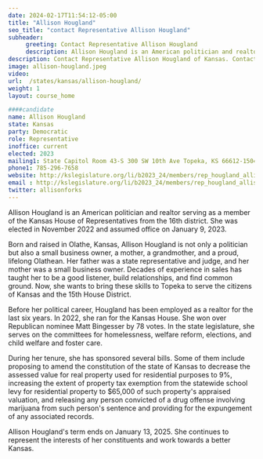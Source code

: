 ```yaml
---
date: 2024-02-17T11:54:12-05:00
title: "Allison Hougland"
seo_title: "contact Representative Allison Hougland"
subheader:
     greeting: Contact Representative Allison Hougland
     description: Allison Hougland is an American politician and realtor serving as a member of the Kansas House of Representatives from the 16th district. She was elected in November 2022 and assumed office on January 9, 2023.
description: Contact Representative Allison Hougland of Kansas. Contact information for Allison Hougland includes email address, phone number, and mailing address.
image: allison-hougland.jpeg
video:
url:  /states/kansas/allison-hougland/
weight: 1
layout: course_home

####candidate
name: Allison Hougland
state: Kansas
party: Democratic
role: Representative
inoffice: current
elected: 2023
mailing1: State Capitol Room 43-S 300 SW 10th Ave Topeka, KS 66612-1504
phone1: 785-296-7658
website: http://kslegislature.org/li/b2023_24/members/rep_hougland_allison_1/
email : http://kslegislature.org/li/b2023_24/members/rep_hougland_allison_1/
twitter: allisonforks
---
```


Allison Hougland is an American politician and realtor serving as a member of the Kansas House of Representatives from the 16th district. She was elected in November 2022 and assumed office on January 9, 2023.

Born and raised in Olathe, Kansas, Allison Hougland is not only a politician but also a small business owner, a mother, a grandmother, and a proud, lifelong Olathean. Her father was a state representative and judge, and her mother was a small business owner. Decades of experience in sales has taught her to be a good listener, build relationships, and find common ground. Now, she wants to bring these skills to Topeka to serve the citizens of Kansas and the 15th House District.

Before her political career, Hougland has been employed as a realtor for the last six years. In 2022, she ran for the Kansas House. She won over Republican nominee Matt Bingesser by 78 votes. In the state legislature, she serves on the committees for homelessness, welfare reform, elections, and child welfare and foster care.

During her tenure, she has sponsored several bills. Some of them include proposing to amend the constitution of the state of Kansas to decrease the assessed value for real property used for residential purposes to 9%, increasing the extent of property tax exemption from the statewide school levy for residential property to $65,000 of such property's appraised valuation, and releasing any person convicted of a drug offense involving marijuana from such person's sentence and providing for the expungement of any associated records.

Allison Hougland's term ends on January 13, 2025. She continues to represent the interests of her constituents and work towards a better Kansas.
